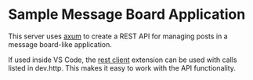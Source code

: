 <!-- [![Build](https://github.com/mstephenp/post-rs/actions/workflows/build_status.yml/badge.svg)](https://github.com/mstephenp/post-rs/actions/workflows/build_status.yml) -->

# Sample Message Board Application
This server uses [axum](https://github.com/tokio-rs/axum/) to create a REST API for managing posts in a message board-like application.

If used inside VS Code, the [rest client](https://github.com/Huachao/vscode-restclient) extension can be used with calls listed in dev.http. This makes it easy to work with the API functionality.
